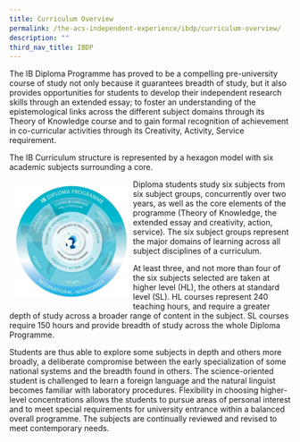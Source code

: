 ```yaml
---
title: Curriculum Overview
permalink: /the-acs-independent-experience/ibdp/curriculum-overview/
description: ""
third_nav_title: IBDP
---
```

The IB Diploma Programme has proved to be a compelling pre-university course of study not only because it guarantees breadth of study, but it also provides opportunities for students to develop their independent research skills through an extended essay; to foster an understanding of the epistemological links across the different subject domains through its Theory of Knowledge course and to gain formal recognition of achievement in co-curricular activities through its Creativity, Activity, Service requirement. 

The IB Curriculum structure is represented by a hexagon model with six academic subjects surrounding a core.

<a href="/images/The%20ACS(I)%20Experience/IB-Model.jpg" target = "_blank"> <img src="/images/The%20ACS(I)%20Experience/IB-Model.jpg" style="width:40%; float:left; padding:10px"></a>

Diploma students study six subjects from six subject groups, concurrently over two years, as well as the core elements of the programme (Theory of Knowledge, the extended essay and creativity, action, service). The six subject groups represent the major domains of learning across all subject disciplines of a curriculum. 

At least three, and not more than four of the six subjects selected are taken at higher level (HL), the others at standard level (SL). HL courses represent 240 teaching hours, and require a greater depth of study across a broader range of content in the subject. SL courses require 150 hours and provide breadth of study across the whole Diploma Programme. 

Students are thus able to explore some subjects in depth and others more broadly, a deliberate compromise between the early specialization of some national systems and the breadth found in others. The science-oriented student is challenged to learn a foreign language and the natural linguist becomes familiar with laboratory procedures. Flexibility in choosing higher-level concentrations allows the students to pursue areas of personal interest and to meet special requirements for university entrance within a balanced overall programme. The subjects are continually reviewed and revised to meet contemporary needs.